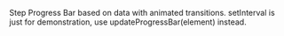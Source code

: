 Step Progress Bar based on data with animated transitions.
setInterval is just for demonstration, use updateProgressBar(element) instead.
